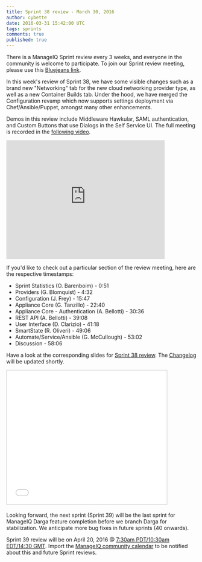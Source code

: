 ```yaml
---
title: Sprint 38 review - March 30, 2016
author: cybette
date: 2016-03-31 15:42:00 UTC
tags: sprints
comments: true
published: true
---
```


There is a ManageIQ Sprint review every 3 weeks, and everyone in the community is welcome to participate. To join our Sprint review meeting, please use this [Bluejeans link](https://bluejeans.com/946365937/).

In this week's review of Sprint 38, we have some visible changes such as a brand new "Networking" tab for the new cloud networking provider type, as well as a new Container Builds tab. Under the hood, we have merged the Configuration revamp which now supports settings deployment via Chef/Ansible/Puppet, amongst many other enhancements.

Demos in this review include Middleware Hawkular, SAML authentication, and Custom Buttons that use Dialogs in the Self Service UI. The full meeting is recorded in the [following video](https://www.youtube.com/watch?v=ImKCajLxUn8).

<iframe width="420" height="315" src="https://www.youtube.com/embed/ImKCajLxUn8" frameborder="0" allowfullscreen></iframe>

If you'd like to check out a particular section of the review meeting, here are the respective timestamps:

* Sprint Statistics (O. Barenboim) - 0:51
* Providers (G. Blomquist) - 4:32
* Configuration (J. Frey) - 15:47
* Appliance Core (G. Tanzillo) - 22:40
* Appliance Core - Authentication (A. Bellotti) - 30:36
* REST API (A. Bellotti) - 39:08
* User Interface (D. Clarizio) - 41:18
* SmartState (R. Oliveri) - 49:06
* Automate/Service/Ansible (G. McCullough) - 53:02
* Discussion - 58:06

Have a look at the corresponding slides for [Sprint 38 review](http://www.slideshare.net/ManageIQ/sprint-38-review). The [Changelog](http://manageiq.org/community/changelog/) will be updated shortly.

<iframe src="//www.slideshare.net/slideshow/embed_code/key/tGJW0s0vPcAENm" width="425" height="355" frameborder="0" marginwidth="0" marginheight="0" scrolling="no" style="border:1px solid #CCC; border-width:1px; margin-bottom:5px; max-width: 100%;" allowfullscreen> </iframe> 

Looking forward, the next sprint (Sprint 39) will be the last sprint for ManageIQ Darga feature completion before we branch Darga for stabilization. We anticipate more bug fixes in future sprints (40 onwards).

Sprint 39 review will be on April 20, 2016 @ [7:30am PDT/10:30am EDT/14:30 GMT](http://www.timeanddate.com/worldclock/fixedtime.html?msg=ManageIQ+Sprint+39+review&iso=20160420T1430). Import the [ManageIQ community calendar](https://calendar.google.com/calendar/embed?src=contact%40manageiq.org) to be notified about this and future Sprint reviews.